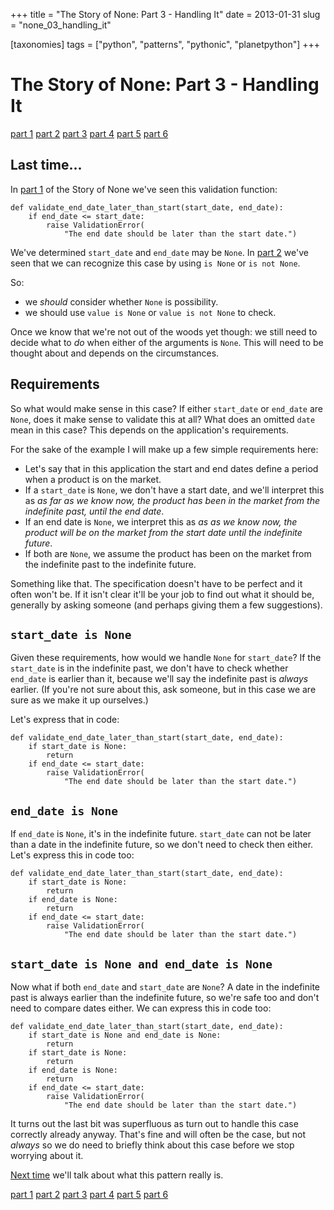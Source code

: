 +++
title = "The Story of None: Part 3 - Handling It"
date = 2013-01-31
slug = "none_03_handling_it"

[taxonomies]
tags = ["python", "patterns", "pythonic", "planetpython"]
+++

# The Story of None: Part 3 - Handling It

[part 1](/posts/none_01_the_beginning)
[part 2](/posts/none_02_recognizing)
[part 3](/posts/none_03_handling_it)
[part 4](/posts/none_04_guard_clauses)
[part 5](/posts/none_05_more_on_guarding)
[part 6](/posts/none_06_avoiding_it)

## Last time...

In [part 1](/posts/none_01_the_beginning) of the Story of None we've seen this validation function:

    def validate_end_date_later_than_start(start_date, end_date):
        if end_date <= start_date:
            raise ValidationError(
                "The end date should be later than the start date.")

We've determined `start_date` and `end_date` may be `None`. In [part
2](/posts/none_02_recognizing) we've seen that we can recognize this case by using `is None` or
`is not None`.

So:

- we _should_ consider whether `None` is possibility.
- we should use `value is None` or `value is not None` to check.

Once we know that we're not out of the woods yet though: we still need
to decide what to _do_ when either of the arguments is `None`. This will
need to be thought about and depends on the circumstances.

## Requirements

So what would make sense in this case? If either `start_date` or
`end_date` are `None`, does it make sense to validate this at all? What
does an omitted `date` mean in this case? This depends on the
application's requirements.

For the sake of the example I will make up a few simple requirements
here:

- Let's say that in this application the start and end dates define a
  period when a product is on the market.
- If a `start_date` is `None`, we don't have a start date, and we'll
  interpret this as _as far as we know now, the product has been in the
  market from the indefinite past, until the end date_.
- If an end date is `None`, we interpret this as _as as we know now, the
  product will be on the market from the start date until the indefinite
  future_.
- If both are `None`, we assume the product has been on the market from
  the indefinite past to the indefinite future.

Something like that. The specification doesn't have to be perfect and it
often won't be. If it isn't clear it'll be your job to find out what it
should be, generally by asking someone (and perhaps giving them a few
suggestions).

## `start_date is None`

Given these requirements, how would we handle `None` for `start_date`?
If the `start_date` is in the indefinite past, we don't have to check
whether `end_date` is earlier than it, because we'll say the indefinite
past is _always_ earlier. (If you're not sure about this, ask someone,
but in this case we are sure as we make it up ourselves.)

Let's express that in code:

    def validate_end_date_later_than_start(start_date, end_date):
        if start_date is None:
            return
        if end_date <= start_date:
            raise ValidationError(
                "The end date should be later than the start date.")

## `end_date is None`

If `end_date` is `None`, it's in the indefinite future. `start_date` can
not be later than a date in the indefinite future, so we don't need to
check then either. Let's express this in code too:

    def validate_end_date_later_than_start(start_date, end_date):
        if start_date is None:
            return
        if end_date is None:
            return
        if end_date <= start_date:
            raise ValidationError(
                "The end date should be later than the start date.")

## `start_date is None and end_date is None`

Now what if both `end_date` and `start_date` are `None`? A date in the
indefinite past is always earlier than the indefinite future, so we're
safe too and don't need to compare dates either. We can express this in
code too:

    def validate_end_date_later_than_start(start_date, end_date):
        if start_date is None and end_date is None:
            return
        if start_date is None:
            return
        if end_date is None:
            return
        if end_date <= start_date:
            raise ValidationError(
                "The end date should be later than the start date.")

It turns out the last bit was superfluous as turn out to handle this
case correctly already anyway. That's fine and will often be the case,
but not _always_ so we do need to briefly think about this case before
we stop worrying about it.

[Next time](/posts/none_04_guard_clauses)
we'll talk about what this pattern really is.

[part 1](/posts/none_01_the_beginning)
[part 2](/posts/none_02_recognizing)
[part 3](/posts/none_03_handling_it)
[part 4](/posts/none_04_guard_clauses)
[part 5](/posts/none_05_more_on_guarding)
[part 6](/posts/none_06_avoiding_it)
